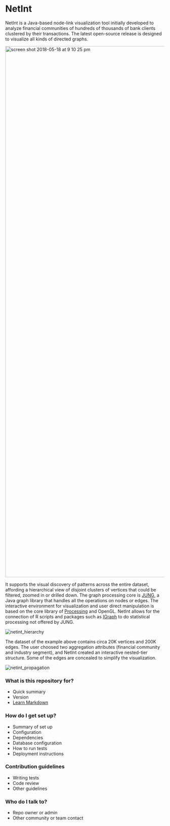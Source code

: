 # NetInt #

NetInt is a Java-based node-link visualization tool initially developed to analyze financial communities of hundreds of thousands of bank clients clustered by their transactions. The latest open-source release is designed to visualize all kinds of directed graphs.

<img width="1678" alt="screen shot 2018-05-18 at 9 10 25 pm" src="https://user-images.githubusercontent.com/10836823/40263944-06738658-5ae0-11e8-9d5d-3297afc2ea28.png">

It supports the visual discovery of patterns across the entire dataset, affording a hierarchical view of disjoint clusters of vertices that could be filtered, zoomed in or drilled down. The graph processing core is [JUNG](http://jung.sourceforge.net/), a Java graph library that handles all the operations on nodes or edges. The interactive environment for visualization and user direct manipulation is based on the core library of [Processing](http://processing.org) and OpenGL. NetInt allows for the connection of R scripts and packages such as [IGraph](http://igraph.org/) to do statistical processing not offered by JUNG.

![netint_hierarchy](https://user-images.githubusercontent.com/10836823/40263709-1dad979a-5adc-11e8-979f-db0c0b3a8954.png)

The dataset of the example above contains circa 20K vertices and 200K edges. The user choosed two aggregation attributes (financial community and industry segment), and NetInt created an interactive nested-tier structure. Some of the edges are concealed to simplify the visualization.

![netint_propagation](https://user-images.githubusercontent.com/10836823/40263878-a8c9782e-5ade-11e8-87fb-d1702c6c1076.png)


### What is this repository for? ###

* Quick summary
* Version
* [Learn Markdown](https://bitbucket.org/tutorials/markdowndemo)

### How do I get set up? ###

* Summary of set up
* Configuration
* Dependencies
* Database configuration
* How to run tests
* Deployment instructions

### Contribution guidelines ###

* Writing tests
* Code review
* Other guidelines

### Who do I talk to? ###

* Repo owner or admin
* Other community or team contact
